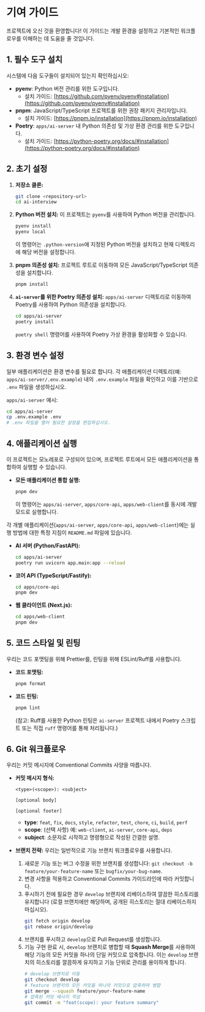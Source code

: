 # 기여 가이드

프로젝트에 오신 것을 환영합니다! 이 가이드는 개발 환경을 설정하고 기본적인 워크플로우를 이해하는 데 도움을 줄 것입니다.

## 1. 필수 도구 설치

시스템에 다음 도구들이 설치되어 있는지 확인하십시오:

- **pyenv**: Python 버전 관리를 위한 도구입니다.
  - 설치 가이드: [https://github.com/pyenv/pyenv#installation](https://github.com/pyenv/pyenv#installation)
- **pnpm**: JavaScript/TypeScript 프로젝트를 위한 권장 패키지 관리자입니다.
  - 설치 가이드: [https://pnpm.io/installation](https://pnpm.io/installation)
- **Poetry**: `apps/ai-server` 내 Python 의존성 및 가상 환경 관리를 위한 도구입니다.
  - 설치 가이드: [https://python-poetry.org/docs/#installation](https://python-poetry.org/docs/#installation)

## 2. 초기 설정

1.  **저장소 클론:**

    ```bash
    git clone <repository-url>
    cd ai-interview
    ```

2.  **Python 버전 설치:**
    이 프로젝트는 `pyenv`를 사용하여 Python 버전을 관리합니다.

    ```bash
    pyenv install
    pyenv local
    ```

    이 명령어는 `.python-version`에 지정된 Python 버전을 설치하고 현재 디렉토리에 해당 버전을 설정합니다.

3.  **pnpm 의존성 설치:**
    프로젝트 루트로 이동하여 모든 JavaScript/TypeScript 의존성을 설치합니다.

    ```bash
    pnpm install
    ```

4.  **`ai-server`를 위한 Poetry 의존성 설치:**
    `apps/ai-server` 디렉토리로 이동하여 Poetry를 사용하여 Python 의존성을 설치합니다.
    ```bash
    cd apps/ai-server
    poetry install
    ```
    `poetry shell` 명령어를 사용하여 Poetry 가상 환경을 활성화할 수 있습니다.

## 3. 환경 변수 설정

일부 애플리케이션은 환경 변수를 필요로 합니다. 각 애플리케이션 디렉토리(예: `apps/ai-server/.env.example`) 내의 `.env.example` 파일을 확인하고 이를 기반으로 `.env` 파일을 생성하십시오.

`apps/ai-server` 예시:

```bash
cd apps/ai-server
cp .env.example .env
# .env 파일을 열어 필요한 설정을 편집하십시오.
```

## 4. 애플리케이션 실행

이 프로젝트는 모노레포로 구성되어 있으며, 프로젝트 루트에서 모든 애플리케이션을 통합하여 실행할 수 있습니다.

- **모든 애플리케이션 통합 실행:**
  ```bash
  pnpm dev
  ```
  이 명령어는 `apps/ai-server`, `apps/core-api`, `apps/web-client`를 동시에 개발 모드로 실행합니다.

각 개별 애플리케이션(`apps/ai-server`, `apps/core-api`, `apps/web-client`)에는 실행 방법에 대한 특정 지침이 `README.md` 파일에 있습니다.

- **AI 서버 (Python/FastAPI):**
  ```bash
  cd apps/ai-server
  poetry run uvicorn app.main:app --reload
  ```
- **코어 API (TypeScript/Fastify):**
  ```bash
  cd apps/core-api
  pnpm dev
  ```
- **웹 클라이언트 (Next.js):**
  ```bash
  cd apps/web-client
  pnpm dev
  ```

## 5. 코드 스타일 및 린팅

우리는 코드 포맷팅을 위해 Prettier를, 린팅을 위해 ESLint/Ruff를 사용합니다.

- **코드 포맷팅:**
  ```bash
  pnpm format
  ```
- **코드 린팅:**
  ```bash
  pnpm lint
  ```
  (참고: Ruff를 사용한 Python 린팅은 `ai-server` 프로젝트 내에서 Poetry 스크립트 또는 직접 `ruff` 명령어를 통해 처리됩니다.)

## 6. Git 워크플로우

우리는 커밋 메시지에 Conventional Commits 사양을 따릅니다.

- **커밋 메시지 형식:**

  ```
  <type>(<scope>): <subject>

  [optional body]

  [optional footer]
  ```

  - **type**: `feat`, `fix`, `docs`, `style`, `refactor`, `test`, `chore`, `ci`, `build`, `perf`
  - **scope**: (선택 사항) 예: `web-client`, `ai-server`, `core-api`, `deps`
  - **subject**: 소문자로 시작하고 명령형으로 작성된 간결한 설명.

- **브랜치 전략:**
  우리는 일반적으로 기능 브랜치 워크플로우를 사용합니다.
  1.  새로운 기능 또는 버그 수정을 위한 브랜치를 생성합니다: `git checkout -b feature/your-feature-name` 또는 `bugfix/your-bug-name`.
  2.  변경 사항을 적용하고 Conventional Commits 가이드라인에 따라 커밋합니다.
  3.  푸시하기 전에 필요한 경우 `develop` 브랜치에 리베이스하여 깔끔한 히스토리를 유지합니다 (로컬 브랜치에만 해당하며, 공개된 히스토리는 절대 리베이스하지 마십시오).
      ```bash
      git fetch origin develop
      git rebase origin/develop
      ```
  4.  브랜치를 푸시하고 `develop`으로 Pull Request를 생성합니다.
  5.  기능 구현 완료 시, `develop` 브랜치로 병합할 때 **Squash Merge**를 사용하여 해당 기능의 모든 커밋을 하나의 단일 커밋으로 압축합니다. 이는 `develop` 브랜치의 히스토리를 깔끔하게 유지하고 기능 단위로 관리를 용이하게 합니다.
      ```bash
      # develop 브랜치로 이동
      git checkout develop
      # feature 브랜치의 모든 커밋을 하나의 커밋으로 압축하여 병합
      git merge --squash feature/your-feature-name
      # 압축된 커밋 메시지 작성
      git commit -m "feat(scope): your feature summary"
      ```
